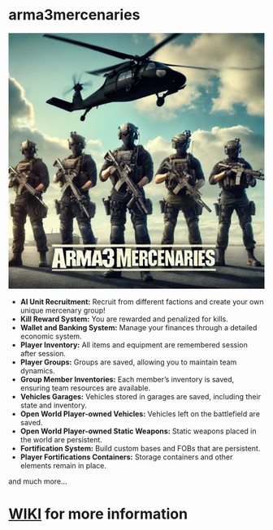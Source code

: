 # arma3mercenaries

![arma3mercenaries_v1.webp](arma3mercenaries_v1.webp)



- **AI Unit Recruitment:** Recruit from different factions and create your own unique mercenary group!
- **Kill Reward System:** You are rewarded and penalized for kills.  
- **Wallet and Banking System:** Manage your finances through a detailed economic system.
- **Player Inventory:** All items and equipment are remembered session after session.
- **Player Groups:** Groups are saved, allowing you to maintain team dynamics.
- **Group Member Inventories:** Each member’s inventory is saved, ensuring team resources are available.
- **Vehicles Garages:** Vehicles stored in garages are saved, including their state and inventory.
- **Open World Player-owned Vehicles:** Vehicles left on the battlefield are saved.
- **Open World Player-owned Static Weapons:** Static weapons placed in the world are persistent.
- **Fortification System:** Build custom bases and FOBs that are persistent.
- **Player Fortifications Containers:** Storage containers and other elements remain in place.

and much more...

# [WIKI](https://github.com/BrianV1981/arma3mercenaries/wiki) for more information
